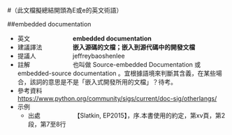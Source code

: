 #（此文檔擬總結開頭為E或e的英文術語）

##embedded documentation

* 英文　　　　　　　**embedded documentation**
* 建議譯法　　　　　**嵌入源碼的文檔；嵌入到源代碼中的開發文檔**
* 提議人　　　　　　jeffreybaoshenlee
* 註解　　　　　　　也叫做 Source-embedded Documentation 或 embedded-source documentation 。宜根據語境來判斷其含義，在某些場合，該詞的意思是不是「嵌入式開發所用的文檔」？待考。
* 參考資料　　　　　https://www.python.org/community/sigs/current/doc-sig/otherlangs/
* 示例
  * 出處　　　　　　【Slatkin, EP2015】，序.本書使用的約定，第xv頁，第2段，第7至8行

